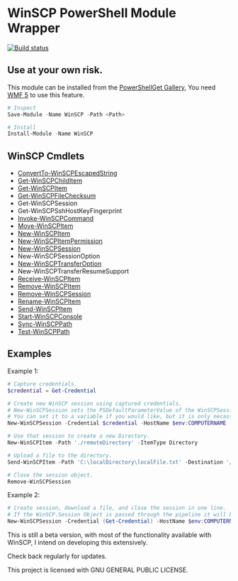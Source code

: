 # WinSCP PowerShell Module Wrapper

[![Build status](https://ci.appveyor.com/api/projects/status/dgoq6w2xsfh52m6h?svg=true)](https://ci.appveyor.com/project/dotps1/winscp)

## Use at your own risk.

This module can be installed from the [PowerShellGet Gallery](https://www.powershellgallery.com/packages/WinSCP/),  You need [WMF 5](https://www.microsoft.com/en-us/download/details.aspx?id=44987) to use this feature.
```PowerShell
# Inspect
Save-Module -Name WinSCP -Path <Path>

# Install
Install-Module -Name WinSCP
```

## WinSCP Cmdlets

* [ConvertTo-WinSCPEscapedString](http://dotps1.github.io/WinSCP/ConvertTo-WinSCPEscapedString.html)
* [Get-WinSCPChildItem](http://dotps1.github.io/WinSCP/Get-WinSCPChildItem.html)
* [Get-WinSCPItem](http://dotps1.github.io/WinSCP/Get-WinSCPItem.html)
* [Get-WinSCPFileChecksum](http://dotps1.github.io/WinSCP/Get-WinSCPItemChecksum.html)
* Get-WinSCPSession
* Get-WinSCPSshHostKeyFingerprint
* [Invoke-WinSCPCommand](http://dotps1.github.io/WinSCP/Invoke-WinSCPCommand.html)
* [Move-WinSCPItem](http://dotps1.github.io/WinSCP/Move-WinSCPItem.html)
* [New-WinSCPItem](http://dotps1.github.io/WinSCP/New-WinSCPItem.html)
* [New-WinSCPItemPermission](http://dotps1.github.io/WinSCP/New-WinSCPItemPermission.html)
* [New-WinSCPSession](http://dotps1.github.io/WinSCP/New-WinSCPSession.html)
* New-WinSCPSessionOption
* [New-WinSCPTransferOption](http://dotps1.github.io/WinSCP/New-WinSCPTransferOption.html)
* New-WinSCPTransferResumeSupport
* [Receive-WinSCPItem](http://dotps1.github.io/WinSCP/Receive-WinSCPItem.html)
* [Remove-WinSCPItem](http://dotps1.github.io/WinSCP/Remove-WinSCPItem.html)
* [Remove-WinSCPSession](http://dotps1.github.io/WinSCP/Remove-WinSCPSession.html)
* [Rename-WinSCPItem](http://dotps1.github.io/WinSCP/Rename-WinSCPItem.html)
* [Send-WinSCPItem](http://dotps1.github.io/WinSCP/Send-WinSCPItem.html)
* [Start-WinSCPConsole](http://dotps1.github.io/WinSCP/Start-WinSCPConsole.html)
* [Sync-WinSCPPath](http://dotps1.github.io/WinSCP/Sync-WinSCPPath.html)
* [Test-WinSCPPath](http://dotps1.github.io/WinSCP/Test-WinSCPPath.html)


## Examples

Example 1:

```PowerShell
# Capture credentials.
$credential = Get-Credential

# Create new WinSCP session using captured credentials.
# New-WinSCPSession sets the PSDefaultParameterValue of the WinSCPSession parameter for all other cmdlets to this WinSCP.Session object.
# You can set it to a variable if you would like, but it is only necassary if you will have more then one session open at a time.
New-WinSCPSession -Credential $credential -HostName $env:COMPUTERNAME -Protocol Ftp

# Use that session to create a new Directory.
New-WinSCPItem -Path './remoteDirectory' -ItemType Directory

# Upload a file to the directory.
Send-WinSCPItem -Path 'C:\localDirectory\localFile.txt' -Destination '/remoteDirectory/'

# Close the session object.
Remove-WinSCPSession
```

Example 2:
```PowerShell
# Create session, download a file, and close the session in one line.
# If the WinSCP.Session Object is passed through the pipeline it will be auto-closed upon the completion of that command.
New-WinSCPSession -Credential (Get-Credential) -HostName $env:COMPUTERNAME -Protocol Ftp | Receive-WinSCPItem -Path './file.txt' -Destination 'C:\folder\'
```

This is still a beta version, with most of the functionality available with WinSCP, I intend on developing this extensively.  

Check back regularly for updates.


This project is licensed with GNU GENERAL PUBLIC LICENSE.
